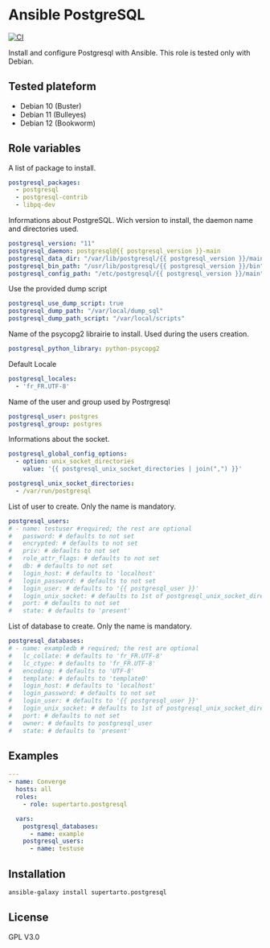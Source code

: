 # Ansible PostgreSQL
[![CI](https://github.com/supertarto/ansible-postgresql/workflows/CI/badge.svg?event=push)](https://github.com/supertarto/ansible-postgresql/actions?query=workflow%3ACI)

Install and configure Postgresql with Ansible. This role is tested only with Debian.

## Tested plateform
* Debian 10 (Buster)
* Debian 11 (Bulleyes)
* Debian 12 (Bookworm)

## Role variables
A list of package to install.

```yml
postgresql_packages:
  - postgresql
  - postgresql-contrib
  - libpq-dev
```

Informations about PostgreSQL. Wich version to install, the daemon name and directories used.

```yml
postgresql_version: "11"
postgresql_daemon: postgresql@{{ postgresql_version }}-main
postgresql_data_dir: "/var/lib/postgresql/{{ postgresql_version }}/main"
postgresql_bin_path: "/usr/lib/postgresql/{{ postgresql_version }}/bin"
postgresql_config_path: "/etc/postgresql/{{ postgresql_version }}/main"
```

Use the provided dump script

```yml
postgresql_use_dump_script: true
postgresql_dump_path: "/var/local/dump_sql"
postgresql_dump_path_script: "/var/local/scripts"
```

Name of the psycopg2 librairie to install. Used during the users creation.

```yml
postgresql_python_library: python-psycopg2
```

Default Locale

```yml
postgresql_locales:
  - 'fr_FR.UTF-8'
```

Name of the user and group used by Postrgresql

```yml
postgresql_user: postgres
postgresql_group: postgres
```

Informations about the socket.

```yml
postgresql_global_config_options:
  - option: unix_socket_directories
    value: '{{ postgresql_unix_socket_directories | join(",") }}'

postgresql_unix_socket_directories:
  - /var/run/postgresql
```

List of user to create. Only the name is mandatory.

```yml
postgresql_users:
# - name: testuser #required; the rest are optional
#   password: # defaults to not set
#   encrypted: # defaults to not set
#   priv: # defaults to not set
#   role_attr_flags: # defaults to not set
#   db: # defaults to not set
#   login_host: # defaults to 'localhost'
#   login_password: # defaults to not set
#   login_user: # defaults to '{{ postgresql_user }}'
#   login_unix_socket: # defaults to 1st of postgresql_unix_socket_directories
#   port: # defaults to not set
#   state: # defaults to 'present'
```

List of database to create. Only the name is mandatory.

```yml
postgresql_databases:
# - name: exampledb # required; the rest are optional
#   lc_collate: # defaults to 'fr_FR.UTF-8'
#   lc_ctype: # defaults to 'fr_FR.UTF-8'
#   encoding: # defaults to 'UTF-8'
#   template: # defaults to 'template0'
#   login_host: # defaults to 'localhost'
#   login_password: # defaults to not set
#   login_user: # defaults to '{{ postgresql_user }}'
#   login_unix_socket: # defaults to 1st of postgresql_unix_socket_directories
#   port: # defaults to not set
#   owner: # defaults to postgresql_user
#   state: # defaults to 'present'
```

## Examples

```yml
---
- name: Converge
  hosts: all
  roles:
    - role: supertarto.postgresql

  vars:
    postgresql_databases:
      - name: example
    postgresql_users:
      - name: testuse
```

## Installation

```bash
ansible-galaxy install supertarto.postgresql
```

## License
GPL V3.0

